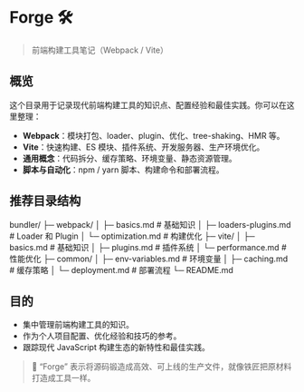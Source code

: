 # Forge 🛠️

> 前端构建工具笔记（Webpack / Vite）

## 概览

这个目录用于记录现代前端构建工具的知识点、配置经验和最佳实践。你可以在这里整理：

- **Webpack**：模块打包、loader、plugin、优化、tree-shaking、HMR 等。
- **Vite**：快速构建、ES 模块、插件系统、开发服务器、生产环境优化。
- **通用概念**：代码拆分、缓存策略、环境变量、静态资源管理。
- **脚本与自动化**：npm / yarn 脚本、构建命令和部署流程。

## 推荐目录结构

bundler/
├─ webpack/
│ ├─ basics.md # 基础知识
│ ├─ loaders-plugins.md # Loader 和 Plugin
│ └─ optimization.md # 构建优化
├─ vite/
│ ├─ basics.md # 基础知识
│ ├─ plugins.md # 插件系统
│ └─ performance.md # 性能优化
├─ common/
│ ├─ env-variables.md # 环境变量
│ ├─ caching.md # 缓存策略
│ └─ deployment.md # 部署流程
└─ README.md


## 目的

- 集中管理前端构建工具的知识。
- 作为个人项目配置、优化经验和技巧的参考。
- 跟踪现代 JavaScript 构建生态的新特性和最佳实践。

> 🔧 “Forge” 表示将源码锻造成高效、可上线的生产文件，就像铁匠把原材料打造成工具一样。

